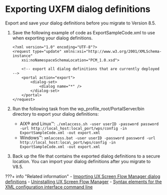 # Exporting UXFM dialog definitions

Export and save your dialog definitions before you migrate to Version 8.5.

1.  Save the following example of code as ExportSampleCode.xml to use when exporting your dialog definitions.

    ```
    <?xml version="1.0" encoding="UTF-8"?>
    <request type="update" xmlns:xsi="http://www.w3.org/2001/XMLSchema-instance"
        xsi:noNamespaceSchemaLocation="PCM_1.0.xsd">
    
        <!-- export all dialog definitions that are currently deployed -->
        <portal action="export">
            <dialog-set>
                <dialog name="*" />
            </dialog-set>
        </portal>
    </request>
    ```

2.  Run the following task from the wp_profile_root/PortalServer/bin directory to export your dialog definitions:

    -   AIX® and Linux™: `./xmlaccess.sh -user userID -password password -url http://local_host:local_port/wps/config -in ExportSampleCode.xml -out export.xml`
    -   Windows™: `xmlaccess.bat -user userID -password password -url http://local_host:loca\_port/wps/config -in ExportSampleCode.xml -out export.xml`

3.  Back up the file that contains the exported dialog definitions to a secure location. You can import your dialog definitions after you migrate to V8.5.


???+ info "Related information"
    -   [Importing UX Screen Flow Manager dialog definitions](../../../../../deployment/manage/migrate/next_steps/post_mig_activities/portal_task/mig_post_uxfm_importdialog.md)
    -   [Uninstalling UX Screen Flow Manager](../../../../../deployment/manage/migrate/preparing_source_env/prepare_ux_screenflow_mgr/mig_pre_uxfm_uninstall.md)
    -   [Syntax elements for the XML configuration interface command line](../../../portal_admin_tools/xml_config_interface/working_xml_config_interface/using_xml_config_cmd_line/cmdline_syntax/basic_xml_cmdln_syntax/adxmltsk_cmdln_sntx_elements.md)

